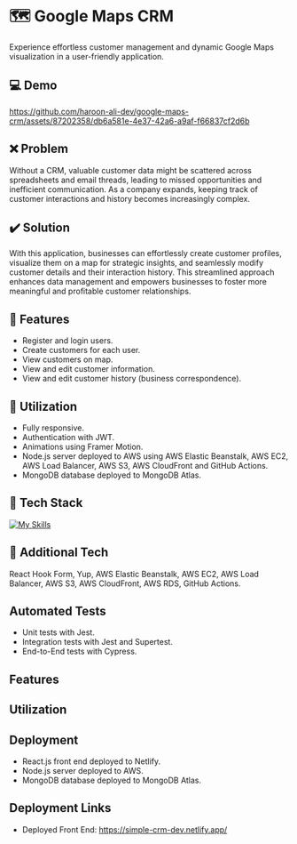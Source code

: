 # :world_map: Google Maps CRM
Experience effortless customer management and dynamic Google Maps visualization in a user-friendly application.

## :computer: Demo
https://github.com/haroon-ali-dev/google-maps-crm/assets/87202358/db6a581e-4e37-42a6-a9af-f66837cf2d6b

## :x: Problem
Without a CRM, valuable customer data might be scattered across spreadsheets and email threads, leading to missed opportunities and inefficient communication. As a company expands, keeping track of customer interactions and history becomes increasingly complex.

## :heavy_check_mark: Solution
With this application, businesses can effortlessly create customer profiles, visualize them on a map for strategic insights, and seamlessly modify customer details and their interaction history. This streamlined approach enhances data management and empowers businesses to foster more meaningful and profitable customer relationships.

## :page_facing_up: Features
- Register and login users.
- Create customers for each user.
- View customers on map.
- View and edit customer information.
- View and edit customer history (business correspondence).

## :bookmark_tabs: Utilization
- Fully responsive.
- Authentication with JWT.
- Animations using Framer Motion.
- Node.js server deployed to AWS using AWS Elastic Beanstalk, AWS EC2, AWS Load Balancer, AWS S3, AWS CloudFront and GitHub Actions.
- MongoDB database deployed to MongoDB Atlas.

## :hammer: Tech Stack
[![My Skills](https://skillicons.dev/icons?i=html,css,js,react,nodejs,mongodb,aws,githubactions)](https://skillicons.dev)

## :wrench: Additional Tech
React Hook Form, Yup, AWS Elastic Beanstalk, AWS EC2, AWS Load Balancer, AWS S3, AWS CloudFront, AWS RDS, GitHub Actions.

## Automated Tests
- Unit tests with Jest.
- Integration tests with Jest and Supertest.
- End-to-End tests with Cypress.

## Features


## Utilization


## Deployment
- React.js front end deployed to Netlify.
- Node.js server deployed to AWS.
- MongoDB database deployed to MongoDB Atlas.

## Deployment Links
- Deployed Front End: https://simple-crm-dev.netlify.app/
